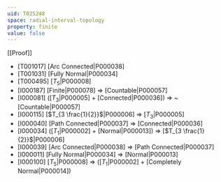 ```yaml
---
uid: T025248
space: radial-interval-topology
property: finite
value: false
---
```

[[Proof]]

* [T001017] [Arc Connected|P000038]
* [T001031] [Fully Normal|P000034]
* [T000495] [$T_5$|P000008]
* [I000187] [Finite|P000078] => [Countable|P000057]
* [I000081] ([$T_3$|P000005] + [Connected|P000036]) => ~[Countable|P000057]
* [I000115] [$T_{3 \frac{1}{2}}$|P000006] => [$T_3$|P000005]
* [I000040] [Path Connected|P000037] => [Connected|P000036]
* [I000034] ([$T_1$|P000002] + [Normal|P000013]) => [$T_{3 \frac{1}{2}}$|P000006]
* [I000039] [Arc Connected|P000038] => [Path Connected|P000037]
* [I000011] [Fully Normal|P000034] => [Normal|P000013]
* [I000100] [$T_5$|P000008] => ([$T_1$|P000002] + [Completely Normal|P000014])

